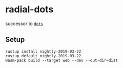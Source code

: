 # radial-dots

successor to [`dots`](http://huang-hobbs.co/dots)

## Setup

```
rustup install nightly-2019-03-22
rustup default nightly-2019-03-22
wasm-pack build --target web --dev --out-dir=dist
```
